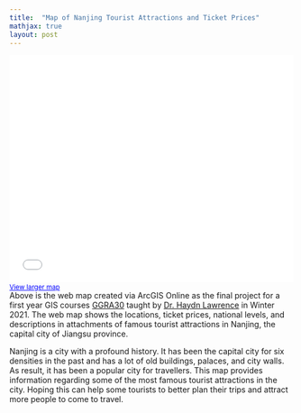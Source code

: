 ```yaml
---
title:  "Map of Nanjing Tourist Attractions and Ticket Prices"
mathjax: true
layout: post
---
```


<style>.embed-container {position: relative; padding-bottom: 80%; height: 0; max-width: 100%;} .embed-container iframe, .embed-container object, .embed-container iframe{position: absolute; top: 0; left: 0; width: 100%; height: 100%;} small{position: absolute; z-index: 40; bottom: 0; margin-bottom: -15px;}</style><div class="embed-container"><small><a href="//utoronto.maps.arcgis.com/apps/Embed/index.html?webmap=868affdfefe14c28a7bb79b4e380fac3&extent=118.7082,32.0092,118.8777,32.095&home=true&zoom=true&scale=true&search=true&searchextent=true&details=true&legendlayers=true&active_panel=details&basemap_gallery=true&disable_scroll=false&theme=light" style="color:#0000FF;text-align:left" target="_blank">View larger map</a></small><br><iframe width="500" height="400" frameborder="0" scrolling="no" marginheight="0" marginwidth="0" title="Nanjing_tourist_attractions_and_ticket_prices_yinzehui_1006693623" src="//utoronto.maps.arcgis.com/apps/Embed/index.html?webmap=868affdfefe14c28a7bb79b4e380fac3&extent=118.7082,32.0092,118.8777,32.095&home=true&zoom=true&previewImage=false&scale=true&search=true&searchextent=true&details=true&legendlayers=true&active_panel=details&basemap_gallery=true&disable_scroll=false&theme=light"></iframe></div>

Above is the web map created via ArcGIS Online as the final project for a first year GIS courses [GGRA30](https://utsc.calendar.utoronto.ca/course/ggra30h3) taught by [Dr. Haydn Lawrence](https://ca.linkedin.com/in/haydnlawrence) in Winter 2021. The web map shows the locations, ticket prices, national levels, and descriptions in attachments of famous tourist attractions in Nanjing, the capital city of Jiangsu province.<!-- readmore -->

Nanjing is a city with a profound history. It has been the capital city for six densities in the past and has a lot of old buildings, palaces, and city walls. As result, it has been a popular city for travellers.  This map provides information regarding some of the most famous tourist attractions in the city. Hoping this can help some tourists to better plan their trips and attract more people to come to travel.
